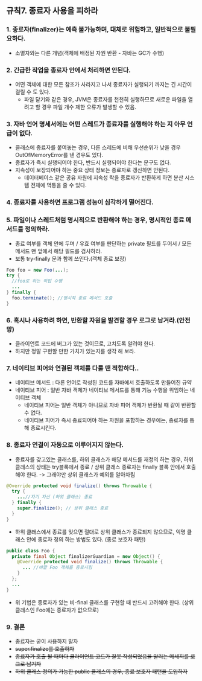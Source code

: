 ## 규칙7. 종료자 사용을 피하라

### 1. 종료자(finalizer)는 예측 불가능하며, 대체로 위험하고, 일반적으로 불필요하다.
- 소멸자와는 다른 개념(객체에 배정된 자원 반환 - 자바는 GC가 수행)

### 2. 긴급한 작업을 종료자 안에서 처리하면 안된다.
- 어떤 객체에 대한 모든 참조가 사라지고 나서 종료자가 실행되기 까지는 긴 시간이 걸릴 수 도 있다.
  + 파일 닫기와 같은 경우, JVM은 종료자를 천천히 실행하므로 새로운 파일을 열려고 할 경우 파일 개수 제한 오류가 발생할 수 있음.


### 3. 자바 언어 명세서에는 어떤 스레드가 종료자를 실행해야 하는 지 아무 언급이 없다.
- 클래스에 종료자를 붙여놓는 경우, 다른 스레드에 비해 우선순위가 낮을 경우 OutOfMemoryError를 낸 경우도 있다.
- 종료자가 즉시 실행되어야 한다, 반드시 실행되어야 한다는 문구도 없다.
- 지속성이 보장되어야 하는 중요 상태 정보는 종료자로 갱신하면 안된다.
  + 데이터베이스 같은 공유 자원에 지속성 락을 종료자가 반환하게 하면 분산 시스템 전체에 먹통을 줄 수 있다.

### 4. 종료자를 사용하면 프로그램 성능이 심각하게 떨어진다.

### 5. 파일이나 스레드처럼 명시적으로 반환해야 하는 경우, 명시적인 종료 메서드를 정의하라.
- 종료 여부를 객체 안에 두며 / 유효 여부를 판단하는 private 필드를 두어서 / 모든 메서드 맨 앞에서 해당 필드를 검사하라.
- 보통 try-finally 문과 함께 쓰인다.(객체 종료 보장)

```JAVA
Foo foo = new Foo(...);
try {
  //foo로 하는 작업 수행
  ...
} finally {
  foo.terminate(); //명시적 종료 메서드 호출
}
```

### 6. 혹시나 사용하려 하면, 반환할 자원을 발견할 경우 로그로 남겨라.(안전망)
- 클라이언트 코드에 버그가 있는 것이므로, 고치도록 알려야 한다.
- 하지만 정말 구현할 만한 가치가 있는지를 생각 해 보라.

### 7. 네이티브 피어와 연결된 객체를 다룰 땐 적합하다..
- 네이티브 메서드 : 다른 언어로 작성된 코드를 자바에서 호출하도록 만들어진 규약
- 네이티브 피어 : 일반 자바 객체가 네이티브 메서드를 통해 기능 수행을 위임하는 네이티브 객체
  + 네이티브 피어는 일반 객체가 아니므로 자바 피어 객체가 반환될 때 같이 반환할 수 없다.
  + 네이티브 피어가 즉시 종료되어야 하는 자원을 포함하는 경우에는, 종료자를 통해 종료시킨다.

### 8. 종료자 연결이 자동으로 이루어지지 않는다.
- 종료자를 갖고있는 클래스를, 하위 클래스가 해당 메서드를 재정의 하는 경우, 하위 클래스의 상태는 try블록에서 종료 / 상위 클래스 종료자는 finally 블록 안에서 호출해야 한다. -> 그래야만 상위 클래스가 예외를 알아차림

```JAVA
@Override protected void finalize() throws Throwable {
  try {
    ...//자기 자신 (하위 클래스) 종료
  } finally {
    super.finalize(); // 상위 클래스 종료
  }
}
```
- 하위 클래스에서 종료를 잊으면 절대로 상위 클래스가 종료되지 않으므로, 익명 클래스 안에 종료자 정의 하는 방법도 있다.
(종료 보호자 패턴)

```JAVA
public class Foo {
  private final Object finalizerGuardian = new Object() {
    @Override protected void finalize() throws Throwable {
      ... //바깥 Foo 객체를 종료시킴
    }
  };
  ...
}
```

- 위 기법은 종료자가 있는 비-final 클래스를 구현할 때 반드시 고려해야 한다. (상위 클래스인 Foo에는 종료자가 없으므로)

### 9. 결론
- 종료자는 굳이 사용하지 말자
- <del>super.finalize를 호출하자</del>
- <del>종료자가 호출 될 때마다 클라이언트 코드가 잘못 작성되었음을 알리는 메세지를 로그로 남기자</del>
- <del>하위 클래스 정의가 가능한 public 클래스의 경우, 종료 보호자 패턴을 도입하자</del>

